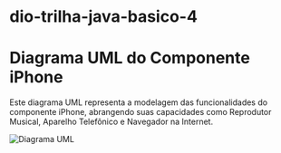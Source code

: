 # dio-trilha-java-basico-4

# Diagrama UML do Componente iPhone

Este diagrama UML representa a modelagem das funcionalidades do componente iPhone, abrangendo suas capacidades como Reprodutor Musical, Aparelho Telefônico e Navegador na Internet.

![Diagrama UML](https://www.mermaidchart.com/raw/c18309b8-527c-4776-8417-c169fd13dd5a?theme=dark&version=v0.1&format=svg)

